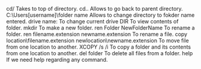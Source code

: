 cd/  Takes to top of directory.
cd.. Allows to go back to parent directory.
C:\Users\[username]\folder name Allows to change directory to fokder name 
entered.
drive name:  To change current drive
DIR  To view contents of folder.
mkdir <folder name> To make a new folder.
ren Folder NewFolderName  To rename a folder.
ren filename.extension newname.extension  To rename a file.
copy location\filename.extension newlocation\newname.extension  To move file 
from one location to another.
XCOPY /s /i To copy a folder and its contents from one location to another.
del folder To delete all files from a folder.
help If we need help regarding any command.
